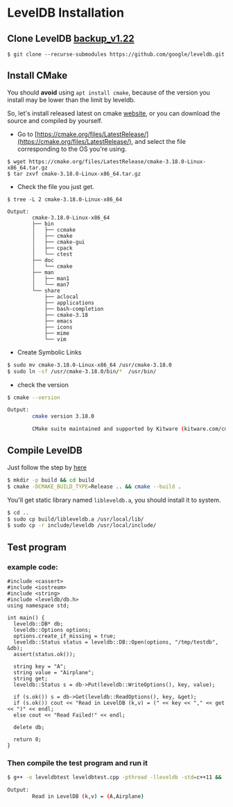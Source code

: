 # LevelDB Installation
## Clone LevelDB [backup_v1.22](/src/leveldb-google-1.22.zip)
```
$ git clone --recurse-submodules https://github.com/google/leveldb.git
```
## Install CMake
You should **avoid** using `apt install cmake`, because of the version you install may be lower than the limit by leveldb.

So, let's install released latest on cmake [website](https://cmake.org/), or you can download the source and compiled by yourself.

* Go to [https://cmake.org/files/LatestRelease/](https://cmake.org/files/LatestRelease/), and select the file corresponding to the OS you're using.

```
$ wget https://cmake.org/files/LatestRelease/cmake-3.18.0-Linux-x86_64.tar.gz
$ tar zxvf cmake-3.18.0-Linux-x86_64.tar.gz
```

* Check the file you just get.

```
$ tree -L 2 cmake-3.18.0-Linux-x86_64
```
```
Output:
        cmake-3.18.0-Linux-x86_64
        ├── bin
        │   ├── ccmake
        │   ├── cmake
        │   ├── cmake-gui
        │   ├── cpack
        │   └── ctest
        ├── doc
        │   └── cmake
        ├── man
        │   ├── man1
        │   └── man7
        └── share
            ├── aclocal
            ├── applications
            ├── bash-completion
            ├── cmake-3.18
            ├── emacs
            ├── icons
            ├── mime
            └── vim
```
* Create Symbolic Links
```bash
$ sudo mv cmake-3.18.0-Linux-x86_64 /usr/cmake-3.18.0
$ sudo ln -sf /usr/cmake-3.18.0/bin/*  /usr/bin/
```
* check the version
```bash
$ cmake --version
```
```bash
Output:
        cmake version 3.18.0

        CMake suite maintained and supported by Kitware (kitware.com/cmake).
```
## Compile LevelDB
Just follow the step by [here](https://github.com/google/leveldb#building)
```bash
$ mkdir -p build && cd build
$ cmake -DCMAKE_BUILD_TYPE=Release .. && cmake --build .
```
You'll get static library named `libleveldb.a`, you should install it to system.

```bash
$ cd ..
$ sudo cp build/libleveldb.a /usr/local/lib/
$ sudo cp -r include/leveldb /usr/local/include/
```
## Test program
### example code:
```
#include <cassert>
#include <iostream>
#include <string>
#include <leveldb/db.h>
using namespace std;

int main() {
  leveldb::DB* db;
  leveldb::Options options;
  options.create_if_missing = true;
  leveldb::Status status = leveldb::DB::Open(options, "/tmp/testdb", &db);
  assert(status.ok());

  string key = "A";
  string value = "Airplane";
  string get;
  leveldb::Status s = db->Put(leveldb::WriteOptions(), key, value);
  
  if (s.ok()) s = db->Get(leveldb::ReadOptions(), key, &get);
  if (s.ok()) cout << "Read in LevelDB (k,v) = (" << key << "," << get << ")" << endl;
  else cout << "Read Failed!" << endl;
 
  delete db;
 
  return 0;
}
```
### Then compile the test program and run it
```bash
$ g++ -o leveldbtest leveldbtest.cpp -pthread -lleveldb -std=c++11 && ./leveldbtest
```
```bash
Output:
        Read in LevelDB (k,v) = (A,Airplane)
```
